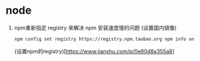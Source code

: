 # node
1. npm重新指定 registry 来解决 npm 安装速度慢的问题 (设置国内镜像) 
    ```bash
    npm config set registry https://registry.npm.taobao.org npm info underscore
    ```
   (设置npm的registry)[https://www.jianshu.com/p/0e80d8a355a8]
